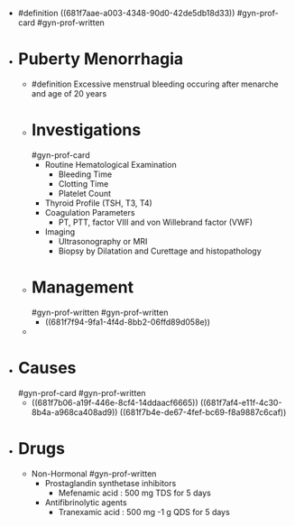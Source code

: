 - #definition ((681f7aae-a003-4348-90d0-42de5db18d33)) #gyn-prof-card #gyn-prof-written
- # Puberty Menorrhagia
	- #definition Excessive menstrual bleeding occuring after menarche and age of  20 years
	- # Investigations
	  #gyn-prof-card
		- Routine Hematological Examination
			- Bleeding Time
			- Clotting Time
			- Platelet Count
		- Thyroid Profile (TSH, T3, T4)
		- Coagulation Parameters
			- PT, PTT, factor VIII and von Willebrand factor (VWF)
		- Imaging
			- Ultrasonography or MRI
			- Biopsy by Dilatation and Curettage and histopathology
	- # Management
	  #gyn-prof-written #gyn-prof-written
		- ((681f7f94-9fa1-4f4d-8bb2-06ffd89d058e))
	-
- # Causes
  #gyn-prof-card #gyn-prof-written
	- ((681f7b06-a19f-446e-8cf4-14ddaacf6665))
	  ((681f7af4-e11f-4c30-8b4a-a968ca408ad9))
	  ((681f7b4e-de67-4fef-bc69-f8a9887c6caf))
- # Drugs
	- Non-Hormonal
	  #gyn-prof-written
		- Prostaglandin synthetase inhibitors
			- Mefenamic acid : 500 mg TDS for 5 days
		- Antifibrinolytic agents
			- Tranexamic acid : 500 mg -1 g QDS for 5 days